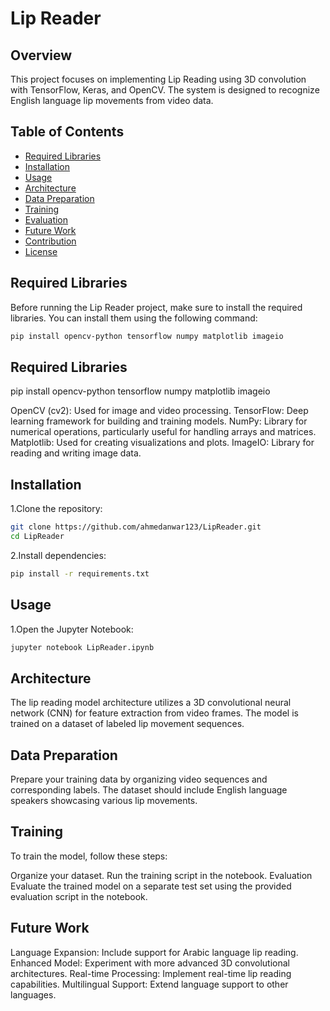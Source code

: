 # Lip Reader

## Overview
This project focuses on implementing Lip Reading using 3D convolution with TensorFlow, Keras, and OpenCV. The system is designed to recognize English language lip movements from video data.

## Table of Contents
- [Required Libraries](#required-libraries)
- [Installation](#installation)
- [Usage](#usage)
- [Architecture](#architecture)
- [Data Preparation](#data-preparation)
- [Training](#training)
- [Evaluation](#evaluation)
- [Future Work](#future-work)
- [Contribution](#contribution)
- [License](#license)

## Required Libraries
Before running the Lip Reader project, make sure to install the required libraries. You can install them using the following command:

```bash
pip install opencv-python tensorflow numpy matplotlib imageio
```
## Required Libraries

pip install opencv-python tensorflow numpy matplotlib imageio

OpenCV (cv2): Used for image and video processing.
TensorFlow: Deep learning framework for building and training models.
NumPy: Library for numerical operations, particularly useful for handling arrays and matrices.
Matplotlib: Used for creating visualizations and plots.
ImageIO: Library for reading and writing image data.

## Installation
  1.Clone the repository:
```bash
git clone https://github.com/ahmedanwar123/LipReader.git
cd LipReader
```
  2.Install dependencies:
```bash
pip install -r requirements.txt
```
## Usage
  1.Open the Jupyter Notebook:
```bash
jupyter notebook LipReader.ipynb
```

## Architecture
The lip reading model architecture utilizes a 3D convolutional neural network (CNN) for feature extraction from video frames. The model is trained on a dataset of labeled lip movement sequences.

## Data Preparation
Prepare your training data by organizing video sequences and corresponding labels. The dataset should include English language speakers showcasing various lip movements.

## Training
To train the model, follow these steps:

Organize your dataset.
Run the training script in the notebook.
Evaluation
Evaluate the trained model on a separate test set using the provided evaluation script in the notebook.

## Future Work
Language Expansion: Include support for Arabic language lip reading.
Enhanced Model: Experiment with more advanced 3D convolutional architectures.
Real-time Processing: Implement real-time lip reading capabilities.
Multilingual Support: Extend language support to other languages.
